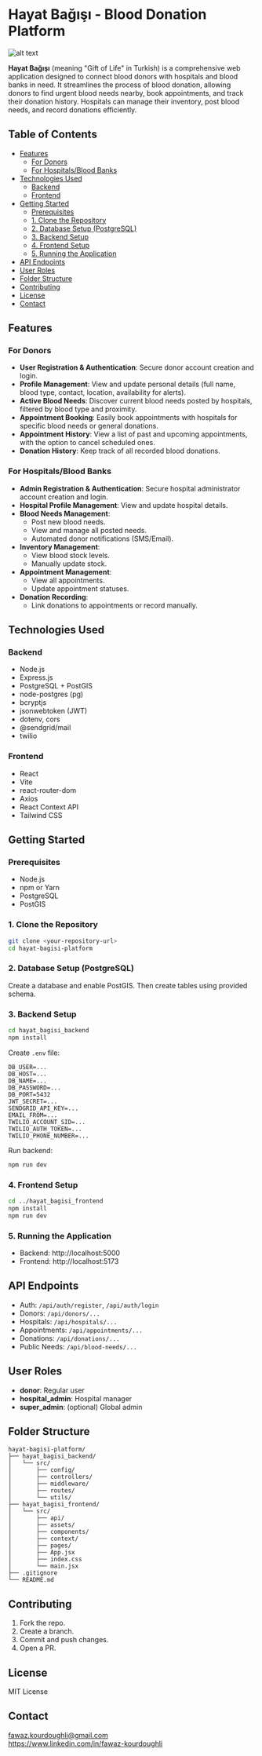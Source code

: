 # Hayat Bağışı - Blood Donation Platform

![alt text](https://via.placeholder.com/150x150?text=Hayat+Bağışı+Logo)

**Hayat Bağışı** (meaning "Gift of Life" in Turkish) is a comprehensive web application designed to connect blood donors with hospitals and blood banks in need. It streamlines the process of blood donation, allowing donors to find urgent blood needs nearby, book appointments, and track their donation history. Hospitals can manage their inventory, post blood needs, and record donations efficiently.

## Table of Contents

- [Features](#features)
  - [For Donors](#for-donors)
  - [For Hospitals/Blood Banks](#for-hospitalsblood-banks)
- [Technologies Used](#technologies-used)
  - [Backend](#backend)
  - [Frontend](#frontend)
- [Getting Started](#getting-started)
  - [Prerequisites](#prerequisites)
  - [1. Clone the Repository](#1-clone-the-repository)
  - [2. Database Setup (PostgreSQL)](#2-database-setup-postgresql)
  - [3. Backend Setup](#3-backend-setup)
  - [4. Frontend Setup](#4-frontend-setup)
  - [5. Running the Application](#5-running-the-application)
- [API Endpoints](#api-endpoints)
- [User Roles](#user-roles)
- [Folder Structure](#folder-structure)
- [Contributing](#contributing)
- [License](#license)
- [Contact](#contact)

## Features

### For Donors

- **User Registration & Authentication**: Secure donor account creation and login.
- **Profile Management**: View and update personal details (full name, blood type, contact, location, availability for alerts).
- **Active Blood Needs**: Discover current blood needs posted by hospitals, filtered by blood type and proximity.
- **Appointment Booking**: Easily book appointments with hospitals for specific blood needs or general donations.
- **Appointment History**: View a list of past and upcoming appointments, with the option to cancel scheduled ones.
- **Donation History**: Keep track of all recorded blood donations.

### For Hospitals/Blood Banks

- **Admin Registration & Authentication**: Secure hospital administrator account creation and login.
- **Hospital Profile Management**: View and update hospital details.
- **Blood Needs Management**:
  - Post new blood needs.
  - View and manage all posted needs.
  - Automated donor notifications (SMS/Email).
- **Inventory Management**:
  - View blood stock levels.
  - Manually update stock.
- **Appointment Management**:
  - View all appointments.
  - Update appointment statuses.
- **Donation Recording**:
  - Link donations to appointments or record manually.

## Technologies Used

### Backend

- Node.js
- Express.js
- PostgreSQL + PostGIS
- node-postgres (pg)
- bcryptjs
- jsonwebtoken (JWT)
- dotenv, cors
- @sendgrid/mail
- twilio

### Frontend

- React
- Vite
- react-router-dom
- Axios
- React Context API
- Tailwind CSS

## Getting Started

### Prerequisites

- Node.js
- npm or Yarn
- PostgreSQL
- PostGIS

### 1. Clone the Repository

```bash
git clone <your-repository-url>
cd hayat-bagisi-platform
```

### 2. Database Setup (PostgreSQL)

Create a database and enable PostGIS. Then create tables using provided schema.

### 3. Backend Setup

```bash
cd hayat_bagisi_backend
npm install
```

Create `.env` file:

```env
DB_USER=...
DB_HOST=...
DB_NAME=...
DB_PASSWORD=...
DB_PORT=5432
JWT_SECRET=...
SENDGRID_API_KEY=...
EMAIL_FROM=...
TWILIO_ACCOUNT_SID=...
TWILIO_AUTH_TOKEN=...
TWILIO_PHONE_NUMBER=...
```

Run backend:

```bash
npm run dev
```

### 4. Frontend Setup

```bash
cd ../hayat_bagisi_frontend
npm install
npm run dev
```

### 5. Running the Application

- Backend: http://localhost:5000
- Frontend: http://localhost:5173

## API Endpoints

- Auth: `/api/auth/register`, `/api/auth/login`
- Donors: `/api/donors/...`
- Hospitals: `/api/hospitals/...`
- Appointments: `/api/appointments/...`
- Donations: `/api/donations/...`
- Public Needs: `/api/blood-needs/...`

## User Roles

- **donor**: Regular user
- **hospital_admin**: Hospital manager
- **super_admin**: (optional) Global admin

## Folder Structure

```text
hayat-bagisi-platform/
├── hayat_bagisi_backend/
│   └── src/
│       ├── config/
│       ├── controllers/
│       ├── middleware/
│       ├── routes/
│       └── utils/
├── hayat_bagisi_frontend/
│   └── src/
│       ├── api/
│       ├── assets/
│       ├── components/
│       ├── context/
│       ├── pages/
│       ├── App.jsx
│       ├── index.css
│       └── main.jsx
├── .gitignore
└── README.md
```

## Contributing

1. Fork the repo.
2. Create a branch.
3. Commit and push changes.
4. Open a PR.

## License

MIT License

## Contact

fawaz.kourdoughli@gmail.com<br/>
https://www.linkedin.com/in/fawaz-kourdoughli
